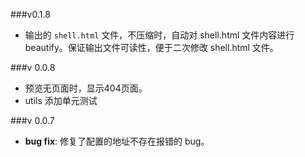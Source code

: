 ###v0.1.8

- 输出的 `shell.html` 文件，不压缩时，自动对 shell.html 文件内容进行 beautify。保证输出文件可读性，便于二次修改 shell.html 文件。

###v 0.0.8

* 预览无页面时，显示404页面。
* utils 添加单元测试

###v 0.0.7

* **bug fix**: 修复了配置的地址不存在报错的 bug。

